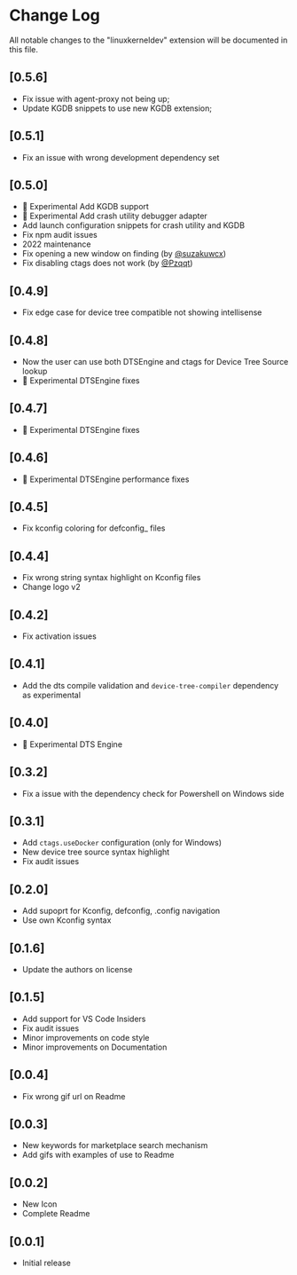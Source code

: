 # Change Log

All notable changes to the "linuxkerneldev" extension will be documented in this file.

## [0.5.6]
- Fix issue with agent-proxy not being up;
- Update KGDB snippets to use new KGDB extension;

## [0.5.1]

- Fix an issue with wrong development dependency set

## [0.5.0]

- 🧪 Experimental Add KGDB support
- 🧪 Experimental Add crash utility debugger adapter
- Add launch configuration snippets for crash utility and KGDB
- Fix npm audit issues
- 2022 maintenance
- Fix opening a new window on finding (by [@suzakuwcx](https://github.com/suzakuwcx))
- Fix disabling ctags does not work (by [@Pzqqt](https://github.com/Pzqqt))

## [0.4.9]

- Fix edge case for device tree compatible not showing intellisense

## [0.4.8]

- Now the user can use both DTSEngine and ctags for Device Tree Source lookup
- 🧪 Experimental DTSEngine fixes

## [0.4.7]

- 🧪 Experimental DTSEngine fixes

## [0.4.6]

- 🧪 Experimental DTSEngine performance fixes

## [0.4.5]

- Fix kconfig coloring for defconfig_ files

## [0.4.4]

- Fix wrong string syntax highlight on Kconfig files
- Change logo v2

## [0.4.2]

- Fix activation issues

## [0.4.1]

- Add the dts compile validation and `device-tree-compiler` dependency as experimental

## [0.4.0]

- 🧪 Experimental DTS Engine

## [0.3.2]

- Fix a issue with the dependency check for Powershell on Windows side

## [0.3.1]

- Add `ctags.useDocker` configuration (only for Windows)
- New device tree source syntax highlight
- Fix audit issues

## [0.2.0]

- Add supoprt for Kconfig, defconfig, .config navigation
- Use own Kconfig syntax

## [0.1.6]

- Update the authors on license

## [0.1.5]

- Add support for VS Code Insiders
- Fix audit issues
- Minor improvements on code style
- Minor improvements on Documentation

## [0.0.4]

- Fix wrong gif url on Readme

## [0.0.3]

- New keywords for marketplace search mechanism
- Add gifs with examples of use to Readme 

## [0.0.2]

- New Icon
- Complete Readme

## [0.0.1]

- Initial release

